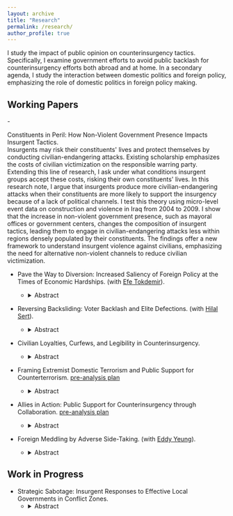 ```yaml
---
layout: archive
title: "Research"
permalink: /research/
author_profile: true
---
```



I study the impact of public opinion on counterinsurgency tactics. Specifically, I examine government efforts to avoid public backlash for counterinsurgency efforts both abroad and at home. In a secondary agenda, I study the interaction between domestic politics and foreign policy, emphasizing the role of domestic politics in foreign policy making.


## Working Papers

-<summary>Constituents in Peril: How Non-Violent Government Presence Impacts Insurgent Tactics.<summary>
        Insurgents may risk their constituents' lives and protect themselves by conducting civilian-endangering attacks. Existing scholarship emphasizes the costs of civilian victimization on the responsible warring party. Extending this line of research, I ask under what conditions insurgent groups accept these costs, risking their own constituents' lives. In this research note, I argue that insurgents produce more civilian-endangering attacks when their constituents are more likely to support the insurgency because of a lack of political channels. I test this theory using micro-level event data on construction and violence in Iraq from 2004 to 2009. I show that the increase in non-violent government presence, such as mayoral offices or government centers, changes the composition of insurgent tactics, leading them to engage in civilian-endangering attacks less within regions densely populated by their constituents. The findings offer a new framework to understand insurgent violence against civilians, emphasizing the need for alternative non-violent channels to reduce civilian victimization.

- Pave the Way to Diversion: Increased Saliency of Foreign Policy at the Times of Economic Hardships. (with [Efe Tokdemir](https://www.efetokdemir.com/)).
  -   <details>

        <summary>Abstract</summary>
        Most research on the diversionary use of force focuses on timing of conflict initiation and target selection, often treating the public as passive observers of the process. This research note challenges this assumption by examining how leaders try to configure most-needed public attention before resorting to use of force for diversionary purposes. We contend that economic downturns that trigger leaders' diversionary attempts  require them first to boost salience of foreign policy issues in the eyes of the public. We measure foreign policy salience in U.S. presidential speeches from 1945 to 2019 using a large language model (LLM), and examine its mediating role between economic conditions and aggression in international politics. Moreover, rather than using quarterly or yearly data, we utilize monthly-level data for economic indicators as well as political outcomes to acquire a finer-grained view of causal story. The results are in line with our theoretical expectation, while not supporting existing accounts of diversionary theory: we do not find a direct effect of inflation on use of force abroad; whereas, inflation is positively associated with increased levels of foreign policy salience in presidential speeches, which in turn increases the likelihood of use of force. Our findings suggest that leaders first elevate foreign policy issues rhetorically before resorting to force; and hence, it can be a signal for upcoming aggression abroad. These findings highlight the importance of public priming in the diversionary use of force, and offer a new perspective on the role of presidential rhetoric.

- Reversing Backsliding: Voter Backlash and Elite Defections. (with [Hilal Sert](https://serthilal.github.io/)).
  -   <details>

        <summary>Abstract</summary>
        What role can voters play in reversing democratic backsliding? We examine an overlooked channel: credible signals of voter discontent can drive defections from ruling party elites. When voters punish undemocratic behavior, ruling elites may interpret these signals as dissatisfaction and defect to challenge the regime. Using survival analysis with an original dataset on ruling party candidates in Turkey’s legislative elections, we find that backlash against the ruling party, especially after attempts to overturn the 2019 Istanbul mayoral election, increased elite defections. Notably, elites with minimal ties to the party’s structure or those with significant public popularity—such as former ministers—were more likely to leave, leveraging their reputations to align with opposition ranks. Our findings suggest that voter signals can weaken ruling parties internally, creating opportunities for opposition to challenge authoritarian tendencies. This highlights the importance of medium-stakes elections as platforms for voters to signal discontent and influence regime dynamics.

- Civilian Loyalties, Curfews, and Legibility in Counterinsurgency.
  -   <details>

        <summary>Abstract</summary>
        States often implement population control measures to combat insurgencies, but how do they decide where to impose such measures, and how do these policies reshape counterinsurgency dynamics? This study examines curfews—ostensibly nonviolent yet indiscriminate restrictions on civilian movement—as a tool to enhance state legibility and information flows. While curfews improve government oversight, they also disrupt civilian life, creating a tradeoff between security and public backlash. Using a regression discontinuity design, I analyze Turkey’s counterinsurgency campaign against the Kurdish insurgency and find that curfew deployment is shaped by civilian loyalties: the government imposes fewer curfews in districts narrowly won by incumbents to avoid alienating potential supporters. Additionally, curfews trigger civilian displacement, which mitigates the state’s information problem by altering the demographic composition of conflict zones. This facilitates intensified military operations in depopulated urban areas. These findings contribute to broader debates on state control, legibility, and the strategic use of repression in counterinsurgency campaigns.

- Framing Extremist Domestic Terrorism and Public Support for Counterterrorism. [pre-analysis plan](https://osf.io/x2r6d)
  -   <details>

        <summary>Abstract</summary>
        How does labeling domestic extremism influence partisan attitudes toward counterterrorism? Existing studies primarily examine the public's definitions of terrorism, particularly contrasting Islamic and right-wing extremism, and less is known about support for CT against non-Muslim, homegrown perpetrators. Using two survey experiments in the United States, I first document the partisan divide in support of counterterrorism (CT) measures against domestic groups, highlighting how Democrats and Republicans exhibit differing levels of support based on the ideological orientation of the perpetrator. Then, I test how people's support for CT against domestic extremist groups changes based on the labeling of the violent group. The findings indicate that, on average, labels such as extremist or terrorist do not significantly influence public support for CT. However, labeling has a notable effect on Democrats, who become more supportive of certain CT measures when violent groups are labeled extremist. These results highlight a persistent partisan divide in support for CT measures, with Democrats showing greater support for CT against right-wing groups and Republicans showing greater support against left-wing groups. In Study 2, I investigate the underlying mechanisms of this partisan divide.

- Allies in Action: Public Support for Counterinsurgency through Collaboration. [pre-analysis plan](https://osf.io/vqzgr)
  -   <details>

        <summary>Abstract</summary>
        How does collaboration with an ally shape public support for overseas counterinsurgency (COIN) operations? Given the central role of public opinion in democratic foreign policymaking, this study employs a survey experiment to assess whether partnering with an external actor increases public backing for COIN efforts. I argue that collaboration—whether with a local, regional, or traditional Western ally—can bolster public support relative to unilateral action. While existing research emphasizes multilateralism through formal institutions like the UN or NATO, this study shifts attention to alternative forms of collaboration amid growing skepticism toward institutional multilateralism among the American public. The results show that allied cooperation consistently increases support for COIN operations, regardless of the ally’s type. This effect is stronger among individuals with favorable views of NATO and those with internationalist orientations. To probe the sources of this effect, I test several psychological and political mechanisms, including burden-sharing, perceptions of threat, mission necessity, and anticipated success. By examining how non-institutionalized partnerships influence public attitudes, this research advances our understanding of how leaders can generate domestic support for military action beyond traditional institutional channels.

- Foreign Meddling by Adverse Side-Taking. (with [Eddy Yeung](https://eddy-yeung.github.io/)).
  -   <details>

        <summary>Abstract</summary>
        Foreign electoral intervention is an increasingly popular tool for authoritarian superpowers to influence politics in the international system. This paper conceptualizes a strategy of foreign meddling: adverse side-taking. We argue that foreign rivals can tip the balance of electoral support in favor of their preferred candidate by overtly endorsing another candidate. This strategy can be effective because rivals' endorsement can signal to domestic voters that the endorsed candidate, if elected, will likely make inappropriate foreign policy decisions for their country. To offer a first-cut empirical test of our argument, we administered a pilot survey experiment to American citizens and found that---consistent with the core prediction of our theory---candidates endorsed by US rivals suffered significant electoral backlash. Building on our pilot study, we design and preregister a complementary pair of candidate-choice and vignette-based experiments to unpack the impact, mechanism, and scope of adverse side-taking.    

## Work in Progress

- Strategic Sabotage: Insurgent Responses to Effective Local Governments in Conflict Zones.
  -   <details>

        <summary>Abstract</summary>
        Conventional wisdom on counterinsurgency (COIN) campaigns emphasizes the importance of winning the hearts and minds of the population to defeat insurgents. However, existing studies, which often focus on the impact of development aid in conflict zones, present mixed evidence regarding the violence-dampening effect of such strategies. Building on this, I argue that insurgents adapt their tactics to undermine local governments that provide effective public services, particularly those that gain support from the population. This strategy involves sabotage, as insurgents target municipalities that deliver better services to prevent them from consolidating local support. Such sabotage tactics can be particularly effective because they provoke security forces to intensify their operations, shifting the focus of the COIN campaign to enemy-centric measures and diminishing the potential benefits of local government services. Using a regression discontinuity (RD) design, I analyze the 1994 Municipal Elections in the context of the Kurdish insurgency in Turkey. My findings show that insurgents strategically respond to the rule of the Refah Party (RP), known for its strong local presence and effective public service provision, by increasing attacks on security forces in districts where the RP narrowly won. These results contribute to our understanding of insurgent tactics by highlighting how they can undermine COIN efforts through targeted violence in response to local governance.



